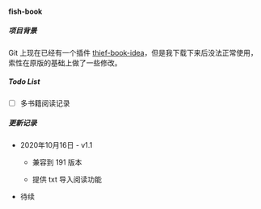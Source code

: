 #### fish-book

##### 项目背景

Git 上现在已经有一个插件 [thief-book-idea](https://github.com/yisier/thief-book-idea)，但是我下载下来后没法正常使用，索性在原版的基础上做了一些修改。

##### Todo List

- [ ] 多书籍阅读记录

##### 更新记录

- 2020年10月16日 - v1.1
  
  - 兼容到 191 版本
  
  - 提供 txt 导入阅读功能

- 待续


